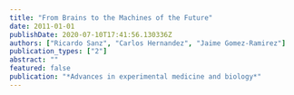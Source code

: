 ```yaml
---
title: "From Brains to the Machines of the Future"
date: 2011-01-01
publishDate: 2020-07-10T17:41:56.130336Z
authors: ["Ricardo Sanz", "Carlos Hernandez", "Jaime Gomez-Ramirez"]
publication_types: ["2"]
abstract: ""
featured: false
publication: "*Advances in experimental medicine and biology*"
---
```



